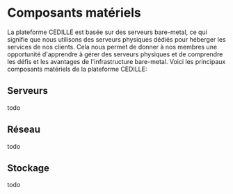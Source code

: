 # Composants matériels

La plateforme CEDILLE est basée sur des serveurs bare-metal, ce qui signifie que
nous utilisons des serveurs physiques dédiés pour héberger les services de nos
clients. Cela nous permet de donner à nos membres une opportunité d'apprendre à
gérer des serveurs physiques et de comprendre les défis et les avantages de
l'infrastructure bare-metal. Voici les principaux composants matériels de la
plateforme CEDILLE:

## Serveurs

todo

## Réseau

todo

## Stockage

todo
